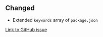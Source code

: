 ## Changed

- Extended `keywords` array of `package.json`

[Link to GitHub issue](https://github.com/PlanBGmbH/flinkey-web-components/issues/77)